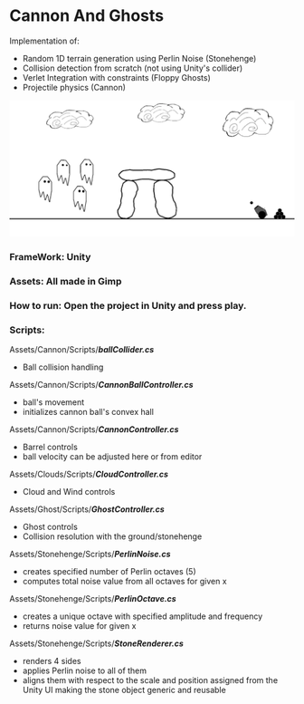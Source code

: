 # Cannon And Ghosts

Implementation of:
  - Random 1D terrain generation using Perlin Noise (Stonehenge)
  - Collision detection from scratch (not using Unity's collider)
  - Verlet Integration with constraints (Floppy Ghosts)
  - Projectile physics (Cannon)

  <img src="sample.gif?raw=true"/>

### FrameWork: Unity

### Assets: All made in Gimp

### How to run: Open the project in Unity and press play.

### Scripts:

Assets/Cannon/Scripts/***ballCollider.cs***
  - Ball collision handling

Assets/Cannon/Scripts/***CannonBallController.cs***
  - ball's movement
  - initializes cannon ball's convex hall

Assets/Cannon/Scripts/***CannonController.cs***
  - Barrel controls 
  - ball velocity can be adjusted here or from editor

Assets/Clouds/Scripts/***CloudController.cs***
  - Cloud and Wind controls

Assets/Ghost/Scripts/***GhostController.cs***
  - Ghost controls
  - Collision resolution with the ground/stonehenge

Assets/Stonehenge/Scripts/***PerlinNoise.cs***
  - creates specified number of Perlin octaves (5)
  - computes total noise value from all octaves for given x

Assets/Stonehenge/Scripts/***PerlinOctave.cs***
  - creates a unique octave with specified amplitude and frequency
  - returns noise value for given x

Assets/Stonehenge/Scripts/***StoneRenderer.cs***
  - renders 4 sides
  - applies Perlin noise to all of them
  - aligns them with respect to the scale and position assigned from the Unity UI making the stone object generic and reusable
